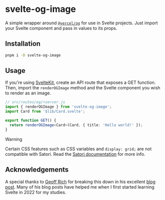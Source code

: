 # svelte-og-image

A simple wrapper around [`@vercel/og`](https://www.npmjs.com/package/@vercel/og) for use in Svelte projects. Just import your Svelte component and pass in values to its props.

## Installation

```bash
pnpm i -D svelte-og-image
```

## Usage

If you're using [SvelteKit](https://kit.svelte.dev), create an API route that exposes a GET function. Then, import the `renderOGImage` method and the Svelte component you wish to render as an image.

```ts
// src/routes/og/+server.js
import { renderOGImage } from 'svelte-og-image';
import Card from '$lib/Card.svelte';

export function GET() {
  return renderOGImage<Card>(Card, { title: 'Hello world!' });
}
```

> [!WARNING]
> Certain CSS features such as CSS variables and `display: grid;` are not compatible with Satori.
> Read the [Satori documentation](https://github.com/vercel/satori#css) for more info.

## Acknowledgements

A special thanks to [Geoff Rich](https://geoffrich.net) for breaking this down in his excellent [blog post](https://geoffrich.net/posts/svelte-social-image/). Many of his blog posts have helped me when I first started learning Svelte in 2022 for my studies.
